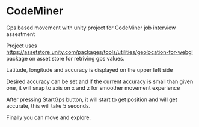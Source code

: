 # CodeMiner
Gps based movement with unity project for CodeMiner job interview assestment

Project uses https://assetstore.unity.com/packages/tools/utilities/geolocation-for-webgl package on asset store for retriving gps values.

Latitude, longitude and accuracy is displayed on the upper left side

Desired accuracy can be set and if the current accuracy is small than given one, it will snap to axis on x and z for smoother movement experience

After pressing StartGps button, it will start to get position and will get accurate, this will take 5 seconds.

Finally you can move and explore.







